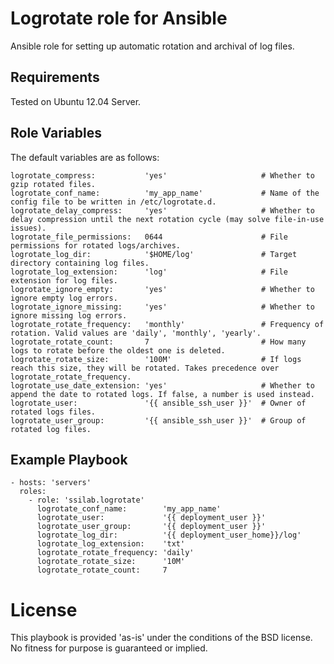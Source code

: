 # Logrotate role for Ansible

Ansible role for setting up automatic rotation and archival of log files.

## Requirements

Tested on Ubuntu 12.04 Server.

## Role Variables

The default variables are as follows:

    logrotate_compress:           'yes'                     # Whether to gzip rotated files.
    logrotate_conf_name:          'my_app_name'             # Name of the config file to be written in /etc/logrotate.d.
    logrotate_delay_compress:     'yes'                     # Whether to delay compression until the next rotation cycle (may solve file-in-use issues).
    logrotate_file_permissions:   0644                      # File permissions for rotated logs/archives.
    logrotate_log_dir:            '$HOME/log'               # Target directory containing log files.
    logrotate_log_extension:      'log'                     # File extension for log files.
    logrotate_ignore_empty:       'yes'                     # Whether to ignore empty log errors.
    logrotate_ignore_missing:     'yes'                     # Whether to ignore missing log errors.
    logrotate_rotate_frequency:   'monthly'                 # Frequency of rotation. Valid values are 'daily', 'monthly', 'yearly'.
    logrotate_rotate_count:       7                         # How many logs to rotate before the oldest one is deleted.
    logrotate_rotate_size:        '100M'                    # If logs reach this size, they will be rotated. Takes precedence over logrotate_rotate_frequency.
    logrotate_use_date_extension: 'yes'                     # Whether to append the date to rotated logs. If false, a number is used instead.
    logrotate_user:               '{{ ansible_ssh_user }}'  # Owner of rotated logs files.
    logrotate_user_group:         '{{ ansible_ssh_user }}'  # Group of rotated log files.

## Example Playbook

    - hosts: 'servers'
      roles:
        - role: 'ssilab.logrotate'
          logrotate_conf_name:        'my_app_name'
          logrotate_user:             '{{ deployment_user }}'
          logrotate_user_group:       '{{ deployment_user }}'
          logrotate_log_dir:          '{{ deployment_user_home}}/log'
          logrotate_log_extension:    'txt'
          logrotate_rotate_frequency: 'daily'
          logrotate_rotate_size:      '10M'
          logrotate_rotate_count:     7

# License

This playbook is provided 'as-is' under the conditions of the BSD license. No fitness for purpose is guaranteed or implied.